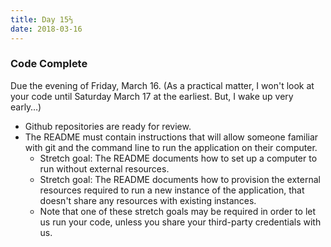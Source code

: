 ```yaml
---
title: Day 15⅔
date: 2018-03-16
---
```


### Code Complete

Due the evening of Friday, March 16. (As a practical matter, I won't look at
your code until Saturday March 17 at the earliest. But, I wake up very early…)

* Github repositories are ready for review.
* The README must contain instructions that will allow someone familiar with
  git and the command line to run the application on their computer.
  * Stretch goal: The README documents how to set up a computer
    to run without external resources.
  * Stretch goal: The README documents how to provision the external resources
    required to run a new instance of the application, that doesn't share any
    resources with existing instances.
  * Note that one of these stretch goals may be required in order to let us run
    your code, unless you share your third-party credentials with us.
